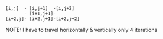 ```
[i,j]  - [i,j+1]  -[i,j+2]
       - [i+1,j+1]-
[i+2,j]- [i+2,j+1]-[i+2,j+2]
```

NOTE: I have to travel horizontally & vertically only 4 iterations
